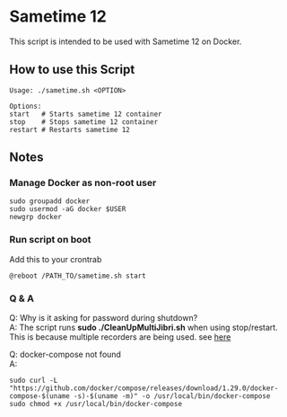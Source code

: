 # Sametime 12

This script is intended to be used with Sametime 12 on Docker.

## How to use this Script
```
Usage: ./sametime.sh <OPTION>

Options:  
start	# Starts sametime 12 container  
stop	# Stops sametime 12 container  
restart	# Restarts sametime 12  
```

## Notes
### Manage Docker as non-root user  
```
sudo groupadd docker  
sudo usermod -aG docker $USER
newgrp docker  
```

### Run script on boot
Add this to your crontrab  
```
@reboot /PATH_TO/sametime.sh start
```

### Q & A

Q: Why is it asking for password during shutdown?  
A: The script runs **sudo ./CleanUpMultiJibri.sh** when using stop/restart. This is because multiple recorders are being used. see [here](https://help.hcltechsw.com/sametime/12/admin/configure_virtual_devices.html) 

Q: docker-compose not found  
A: 
```
sudo curl -L "https://github.com/docker/compose/releases/download/1.29.0/docker-compose-$(uname -s)-$(uname -m)" -o /usr/local/bin/docker-compose
sudo chmod +x /usr/local/bin/docker-compose 
```
